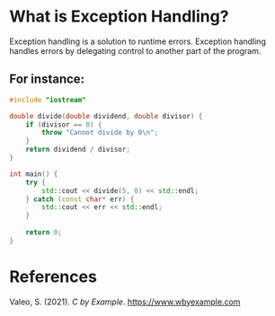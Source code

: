 # What is Exception Handling? 

Exception handling is a solution to runtime errors. Exception handling 
handles errors by delegating control to another part of the program. 

## For instance: 
```cpp 
#include "iostream"

double divide(double dividend, double divisor) {
    if (divisor == 0) {
        throw "Cannot divide by 0\n";
    }
    return dividend / divisor;
}

int main() {
    try {
        std::cout << divide(5, 0) << std::endl;
    } catch (const char* err) {
        std::cout << err << std::endl;
    }
    
    return 0;
}
``` 


# References 
Valeo, S. (2021). *C by Example*. <https://www.wbyexample.com> 
